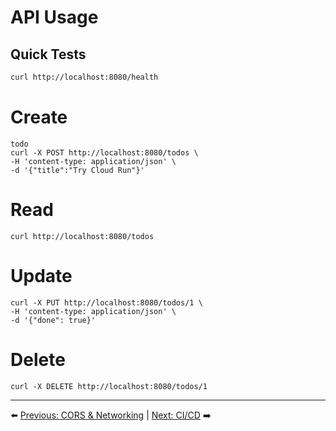 # API Usage


## Quick Tests
```bash
curl http://localhost:8080/health
```

# Create
```
todo
curl -X POST http://localhost:8080/todos \
-H 'content-type: application/json' \
-d '{"title":"Try Cloud Run"}'
```

# Read
```
curl http://localhost:8080/todos
```

# Update
```
curl -X PUT http://localhost:8080/todos/1 \
-H 'content-type: application/json' \
-d '{"done": true}'
```

# Delete
```
curl -X DELETE http://localhost:8080/todos/1
```
---

⬅️ [Previous: CORS & Networking](./07-CORS-Networking.md) | [Next: CI/CD](./09-CI-CD.md) ➡️
